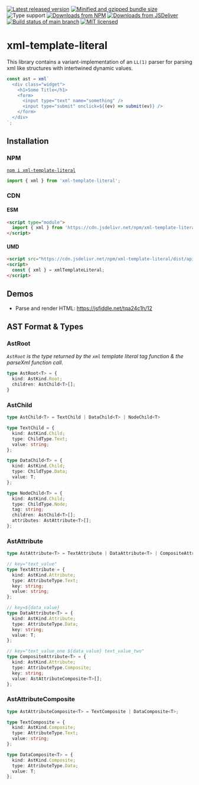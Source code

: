 [![Latest released version](https://img.shields.io/npm/v/xml-template-literal)](https://www.npmjs.com/package/xml-template-literal)
[![Minified and gzipped bundle size](https://img.shields.io/bundlephobia/minzip/xml-template-literal)](https://bundlephobia.com/package/xml-template-literal)
![Type support](https://img.shields.io/npm/types/xml-template-literal)
[![Downloads from NPM](https://img.shields.io/npm/dm/xml-template-literal?label=downloads%20npm)](https://www.npmjs.com/package/xml-template-literal)
[![Downloads from JSDeliver](https://img.shields.io/jsdelivr/npm/hm/xml-template-literal?label=downloads%20jsDelivr)](https://www.jsdelivr.com/package/npm/xml-template-literal)
[![Build status of main branch](https://img.shields.io/circleci/build/github/Olian04/xml-template-literal/main?label=test%20%26%20build)](https://app.circleci.com/pipelines/github/Olian04/xml-template-literal)
[![MIT licensed](https://img.shields.io/npm/l/xml-template-literal)](./LICENSE)

# xml-template-literal

This library contains a variant-implementation of an `LL(1)` parser for parsing xml like structures with intertwined dynamic values.

```ts
const ast = xml`
  <div class="widget">
    <h1>Some Title</h1>
    <form>
      <input type="text" name="something" />
      <input type="submit" onclick=${(ev) => submit(ev)} />
    </form>
  </div>
`;
```

## Installation

### NPM

[`npm i xml-template-literal`](https://www.npmjs.com/package/xml-template-literal)

```ts
import { xml } from 'xml-template-literal';
```

### CDN

#### ESM

```html
<script type="module">
  import { xml } from 'https://cdn.jsdelivr.net/npm/xml-template-literal';
</script>
```

#### UMD

```html
<script src="https://cdn.jsdelivr.net/npm/xml-template-literal/dist/api.umd.js"></script>
<script>
  const { xml } = xmlTemplateLiteral;
</script>
```

## Demos

- Parse and render HTML: <https://jsfiddle.net/tqa24c1h/12>

## AST Format & Types

### AstRoot

*`AstRoot` is the type returned by the `xml` template literal tag function & the parseXml function call.*

```ts
type AstRoot<T> = {
  kind: AstKind.Root;
  children: AstChild<T>[];
}
```

### AstChild

```ts
type AstChild<T> = TextChild | DataChild<T> | NodeChild<T>

type TextChild = {
  kind: AstKind.Child;
  type: ChildType.Text;
  value: string;
};

type DataChild<T> = {
  kind: AstKind.Child;
  type: ChildType.Data;
  value: T;
};

type NodeChild<T> = {
  kind: AstKind.Child;
  type: ChildType.Node;
  tag: string;
  children: AstChild<T>[];
  attributes: AstAttribute<T>[];
};

```

### AstAttribute

```ts
type AstAttribute<T> = TextAttribute | DataAttribute<T> | CompositeAttribute<T>;

// key="text_value"
type TextAttribute = {
  kind: AstKind.Attribute;
  type: AttributeType.Text;
  key: string;
  value: string;
};

// key=${data_value}
type DataAttribute<T> = {
  kind: AstKind.Attribute;
  type: AttributeType.Data;
  key: string;
  value: T;
};

// key="text_value_one ${data_value} text_value_two"
type CompositeAttribute<T> = {
  kind: AstKind.Attribute;
  type: AttributeType.Composite;
  key: string;
  value: AstAttributeComposite<T>[];
};
```

### AstAttributeComposite

```ts
type AstAttributeComposite<T> = TextComposite | DataComposite<T>;

type TextComposite = {
  kind: AstKind.Composite;
  type: AttributeType.Text;
  value: string;
};

type DataComposite<T> = {
  kind: AstKind.Composite;
  type: AttributeType.Data;
  value: T;
};
```
